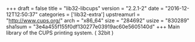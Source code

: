 +++
draft = false
title = "lib32-libcups"
version = "2.2.1-2"
date = "2016-12-12T12:50:37"
categories = ['lib32-extra']
upstreamurl = "http://www.cups.org/"
arch = "x86_64"
size = "284692"
usize = "830289"
sha1sum = "3e4a455f155f0df130277e03919ac60e5605140d"
+++
Main library of the CUPS printing system. ( 32bit )